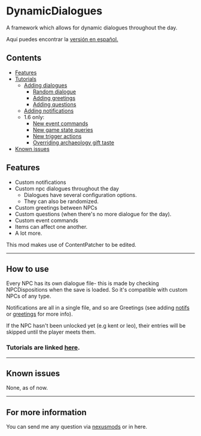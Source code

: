 # DynamicDialogues
A framework which allows for dynamic dialogues throughout the day.

Aquí puedes encontrar la [versión en español.](https://github.com/misty-spring/DynamicDialogues/blob/main/docs/es/README.md)


## Contents
* [Features](#features)
* [Tutorials](#how-to-use)
  * [Adding dialogues](https://github.com/misty-spring/DynamicDialogues/blob/main/docs/creating-dialogues.md)
    * [Random dialogue](https://github.com/misty-spring/DynamicDialogues/blob/main/docs/creating-randomized-text.md) 
    * [Adding greetings](https://github.com/misty-spring/DynamicDialogues/blob/main/docs/creating-greetings.md)
    * [Adding questions](https://github.com/misty-spring/DynamicDialogues/blob/main/docs/creating-questions.md)
  * [Adding notifications](https://github.com/misty-spring/DynamicDialogues/blob/main/docs/creating-notifs.md)
  * 1.6 only:
    * [New event commands](https://github.com/misty-spring/DynamicDialogues/blob/main/docs/event-commands.md)
    * [New game state queries](https://github.com/misty-spring/DynamicDialogues/blob/main/docs/game-state-queries.md)
    * [New trigger actions](https://github.com/misty-spring/DynamicDialogues/blob/main/docs/trigger-actions.md)
    * [Overriding archaeology gift taste](https://github.com/misty-spring/DynamicDialogues/blob/main/docs/arch-gift-taste.md)
* [Known issues](#known-issues)


## Features
- Custom notifications
- Custom npc dialogues throughout the day
  - Dialogues have several configuration options.
  - They can also be randomized.
- Custom greetings between NPCs
- Custom questions (when there's no more dialogue for the day).
- Custom event commands
- Items can affect one another.
- A lot more.

This mod makes use of ContentPatcher to be edited.

------------

## How to use
Every NPC has its own dialogue file- this is made by checking NPCDispositions when the save is loaded.
So it's compatible with custom NPCs of any type.

Notifications are all in a single file, and so are Greetings (see adding [notifs](#adding-notifications) or [greetings](#adding-greetings) for more info).

If the NPC hasn't been unlocked yet (e.g kent or leo), their entries will be skipped until the player meets them.

### Tutorials are linked [here](#Contents).

------------

## Known issues
None, as of now.

------------

## For more information
You can send me any question via [nexusmods](https://www.nexusmods.com/users/130944333) or in here.
